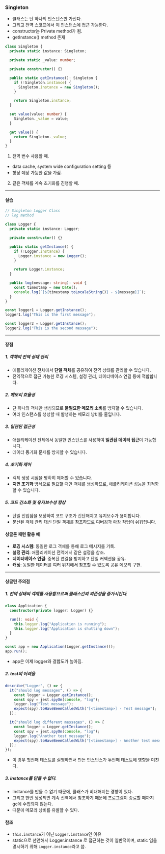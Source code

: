 ### Singleton

- 클래스는 단 하나의 인스턴스만 가진다.
- 그리고 전역 스코프에서 이 인스턴스에 접근 가능한다.
- constructor는 Private method가 됨.
- getInstance() method 존재

```ts
class Singleton {
  private static instance: Singleton;

  private static _value: number;

  private constructor() {}

  public static getInstance(): Singleton {
    if (!Singleton.instance) {
      Singleton.instance = new Singleton();
    }

    return Singleton.instance;
  }

  set value(value: number) {
    Singleton._value = value;
  }

  get value() {
    return Singleton._value;
  }
}
```

1. 전역 변수 사용할 때.

- data cache, system wide configuration setting 등
- 항상 예상 가능한 값을 가짐.

2. 같은 객체를 계속 초기화를 진행할 때.

---

#### 실습

```ts
// Singleton Logger Class
// log method

class Logger {
  private static instance: Logger;

  private constructor() {}

  public static getInstance() {
    if (!Logger.instance) {
      Logger.instance = new Logger();
    }

    return Logger.instance;
  }

  public log(message: string): void {
    const timestamp = new Date();
    console.log(`[${timestamp.toLocaleString()} - ${message}]`);
  }
}

const logger1 = Logger.getInstance();
logger1.log("This is the first message");

const logger2 = Logger.getInstance();
logger2.log("This is the second message");
```

---

#### 장점

##### 1. 객체의 전역 상태 관리

- 애플리케이션 전체에서 **단일 객체**를 공유하여 전역 상태를 관리할 수 있습니다.
- 전역적으로 접근 가능한 로깅 시스템, 설정 관리, 데이터베이스 연결 등에 적합합니다.

##### 2. 메모리 효율성

- 단 하나의 객체만 생성되므로 **불필요한 메모리 소비**를 방지할 수 있습니다.
- 여러 인스턴스를 생성할 때 발생하는 메모리 낭비를 줄입니다.

##### 3. 일관된 접근성

- 애플리케이션 전체에서 동일한 인스턴스를 사용하여 **일관된 데이터 접근**이 가능합니다.
- 데이터 동기화 문제를 방지할 수 있습니다.

##### 4. 초기화 제어

- 객체 생성 시점을 명확히 제어할 수 있습니다.
- **지연 초기화** 방식으로 필요할 때만 객체를 생성하므로, 애플리케이션 성능을 최적화할 수 있습니다.

##### 5. 코드 간소화 및 유지보수성 향상

- 단일 진입점을 보장하여 코드 구조가 간단해지고 유지보수가 용이합니다.
- 분산된 객체 관리 대신 단일 객체를 참조하므로 디버깅과 확장 작업이 쉬워집니다.

#### 싱글톤 패턴 활용 예

- **로깅 시스템**: 동일한 로그 객체를 통해 로그 메시지를 기록.
- **설정 관리**: 애플리케이션 전역에서 같은 설정을 참조.
- **데이터베이스 연결**: 중복된 연결을 방지하고 단일 커넥션을 공유.
- **캐싱**: 동일한 데이터를 여러 위치에서 참조할 수 있도록 공유 메모리 구현.

---

#### 싱글턴 주의점

##### 1. 전역 상태의 객체를 사용함으로써 클래스간의 의존성을 증가시킨다.

```ts
class Application {
  constructor(private logger: Logger) {}

  run(): void {
    this.logger.log("Application is running");
    this.logger.log("Application is shutting down");
  }
}

const app = new Application(Logger.getInstance());
app.run();
```

- app은 이제 logger와 결합도가 높아짐.

##### 2. test의 어려움

```js
describe("Logger", () => {
  it("should log messages", () => {
    const logger = Logger.getInstance();
    const spy = jest.spyOn(console, "log");
    logger.log("Test message");
    expect(spy).toHaveBeenCalledWith("[<timestamp>] - Test message");
  });

  it("should log different messages", () => {
    const logger = Logger.getInstance();
    const spy = jest.spyOn(console, "log");
    logger.log("Another test message");
    expect(spy).toHaveBeenCalledWith("[<timestamp>] - Another test message");
  });
});
```

- 이 경우 첫번째 테스트를 실행하면서 만든 인스턴스가 두번째 테스트에 영향을 미친다.

##### 3. instance를 만들 수 없다.

- Instance를 만들 수 없기 때문에, 클래스가 비대해지는 경향이 있다.
- 그리고 한번 생성되면 계속 전역에서 참조하기 때문에 프로그램이 종료할 때까지 gc에 수집되지 않는다.
- 때문에 메모리 낭비를 유발할 수 있다.

#### 참조

- `this.instance`가 아닌 `Logger.instance`인 이유
- static으로 선언해서 Logger.instance 로 접근하는 것이 일반적이며, static 임을 명시하기 위해 `Logger.instance`라고 씀.
